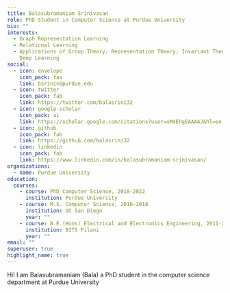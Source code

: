 ```yaml
---
title: Balasubramaniam Srinivasan
role: PhD Student in Computer Science at Purdue University
bio: ""
interests:
  - Graph Representation Learning
  - Relational Learning
  - Applications of Group Theory; Representation Theory; Invariant Theory to
    Deep Learning
social:
  - icon: envelope
    icon_pack: fas
    link: bsriniv@purdue.edu
  - icon: twitter
    icon_pack: fab
    link: https://twitter.com/balasrini32
  - icon: google-scholar
    icon_pack: ai
    link: https://scholar.google.com/citations?user=uM4EhgEAAAAJ&hl=en
  - icon: github
    icon_pack: fab
    link: https://github.com/balasrini32
  - icon: linkedin
    icon_pack: fab
    link: https://www.linkedin.com/in/balasubramaniam-srinivasan/
organizations:
  - name: Purdue University
education:
  courses:
    - course: PhD Computer Science, 2018-2022
      institution: Purdue University
    - course: M.S. Computer Science, 2016-2018
      institution: UC San Diego
      year: ""
    - course: B.E.(Hons) Electrical and Electronics Engineering, 2011-2015
      institution: BITS Pilani
      year: ""
email: ""
superuser: true
highlight_name: true
---
```

Hi! I am Balasubramaniam (Bala) a PhD student in the computer science department at Purdue University